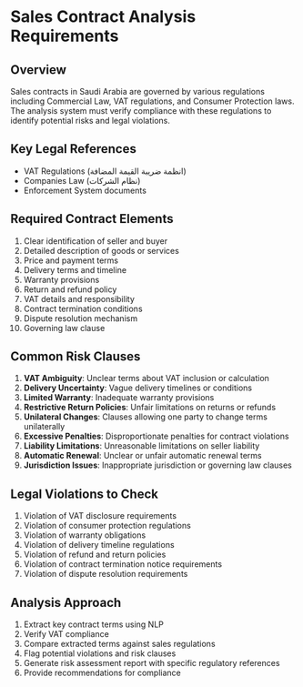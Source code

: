 # Sales Contract Analysis Requirements

## Overview
Sales contracts in Saudi Arabia are governed by various regulations including Commercial Law, VAT regulations, and Consumer Protection laws. The analysis system must verify compliance with these regulations to identify potential risks and legal violations.

## Key Legal References
- VAT Regulations (انظمة ضريبة القيمة المضافة)
- Companies Law (نظام الشركات)
- Enforcement System documents

## Required Contract Elements
1. Clear identification of seller and buyer
2. Detailed description of goods or services
3. Price and payment terms
4. Delivery terms and timeline
5. Warranty provisions
6. Return and refund policy
7. VAT details and responsibility
8. Contract termination conditions
9. Dispute resolution mechanism
10. Governing law clause

## Common Risk Clauses
1. **VAT Ambiguity**: Unclear terms about VAT inclusion or calculation
2. **Delivery Uncertainty**: Vague delivery timelines or conditions
3. **Limited Warranty**: Inadequate warranty provisions
4. **Restrictive Return Policies**: Unfair limitations on returns or refunds
5. **Unilateral Changes**: Clauses allowing one party to change terms unilaterally
6. **Excessive Penalties**: Disproportionate penalties for contract violations
7. **Liability Limitations**: Unreasonable limitations on seller liability
8. **Automatic Renewal**: Unclear or unfair automatic renewal terms
9. **Jurisdiction Issues**: Inappropriate jurisdiction or governing law clauses

## Legal Violations to Check
1. Violation of VAT disclosure requirements
2. Violation of consumer protection regulations
3. Violation of warranty obligations
4. Violation of delivery timeline regulations
5. Violation of refund and return policies
6. Violation of contract termination notice requirements
7. Violation of dispute resolution requirements

## Analysis Approach
1. Extract key contract terms using NLP
2. Verify VAT compliance
3. Compare extracted terms against sales regulations
4. Flag potential violations and risk clauses
5. Generate risk assessment report with specific regulatory references
6. Provide recommendations for compliance
